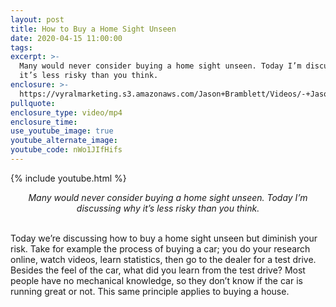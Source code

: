 ```yaml
---
layout: post
title: How to Buy a Home Sight Unseen
date: 2020-04-15 11:00:00
tags:
excerpt: >-
  Many would never consider buying a home sight unseen. Today I’m discussing why
  it’s less risky than you think.
enclosure: >-
  https://vyralmarketing.s3.amazonaws.com/Jason+Bramblett/Videos/-+Jason+Bramblett+Real+Estate.mp4
pullquote:
enclosure_type: video/mp4
enclosure_time:
use_youtube_image: true
youtube_alternate_image:
youtube_code: nWo1JIfHifs
---
```


{% include youtube.html %}

<center><em>Many would never consider buying a home sight unseen. Today I’m discussing why it’s less risky than you think.</em></center>
&nbsp;

Today we’re discussing how to buy a home sight unseen but diminish your risk. Take for example the process of buying a car; you do your research online, watch videos, learn statistics, then go to the dealer for a test drive. Besides the feel of the car, what did you learn from the test drive? Most people have no mechanical knowledge, so they don’t know if the car is running great or not. This same principle applies to buying a house.